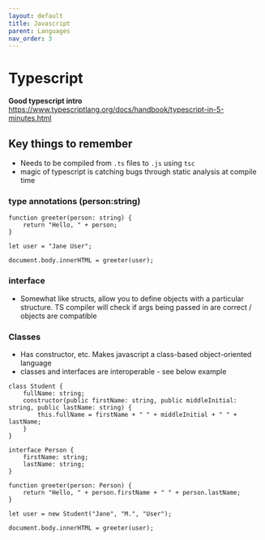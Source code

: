```yaml
---
layout: default
title: Javascript
parent: Languages
nav_order: 3
---
```


# Typescript

**Good typescript intro**
https://www.typescriptlang.org/docs/handbook/typescript-in-5-minutes.html

## Key things to remember
* Needs to be compiled from `.ts` files to `.js` using `tsc`
* magic of typescript is catching bugs through static analysis at compile time

### type annotations (person:string)

```
function greeter(person: string) {
    return "Hello, " + person;
}

let user = "Jane User";

document.body.innerHTML = greeter(user);

```
### interface
* Somewhat like structs, allow you to define objects with a particular structure. TS compiler will check if args being passed in are correct / objects are compatible 

### Classes
* Has constructor, etc. Makes javascript a class-based object-oriented language
* classes and interfaces are interoperable - see below example

```
class Student {
    fullName: string;
    constructor(public firstName: string, public middleInitial: string, public lastName: string) {
        this.fullName = firstName + " " + middleInitial + " " + lastName;
    }
}

interface Person {
    firstName: string;
    lastName: string;
}

function greeter(person: Person) {
    return "Hello, " + person.firstName + " " + person.lastName;
}

let user = new Student("Jane", "M.", "User");

document.body.innerHTML = greeter(user);
```
